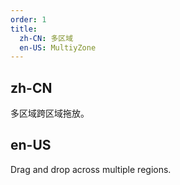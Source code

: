 ```yaml
---
order: 1
title:
  zh-CN: 多区域
  en-US: MultiyZone
---
```


## zh-CN

多区域跨区域拖放。

## en-US

Drag and drop across multiple regions.